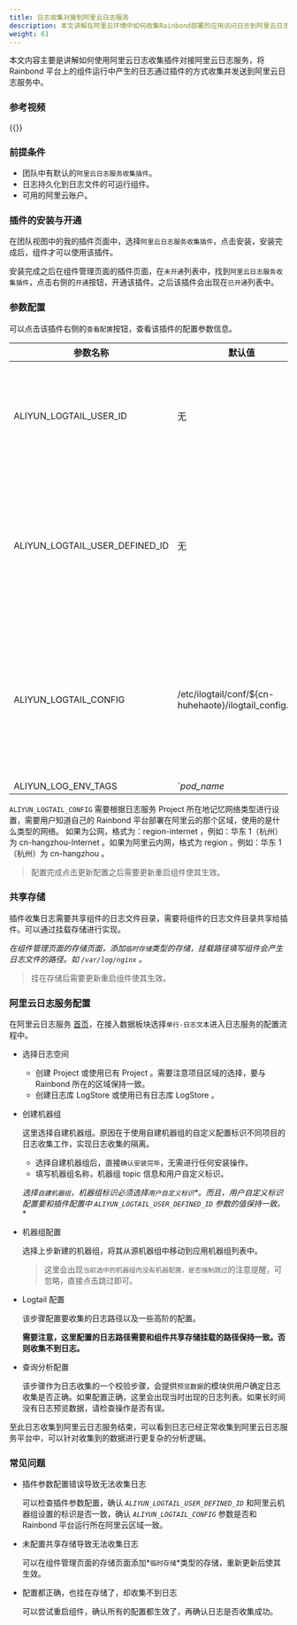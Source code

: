 ```yaml
---
title: 日志收集对接到阿里云日志服务
description: 本文讲解在阿里云环境中如何收集Rainbond部署的应用访问日志到阿里云日志服务
weight: 61
---
```


本文内容主要是讲解如何使用阿里云日志收集插件对接阿里云日志服务，将 Rainbond 平台上的组件运行中产生的日志通过插件的方式收集并发送到阿里云日志服务中。

### 参考视频

{{<bibili-video src="//player.bilibili.com/player.html?aid=883344773&bvid=BV1yK4y1t7cY&cid=195923930&page=1" href="https://www.bilibili.com/video/BV1yK4y1t7cY/" title="Rainbond线上沙龙-组件日志对接到阿里云日志服务">}}

### 前提条件

- 团队中有默认的`阿里云日志服务收集插件`。
- 日志持久化到日志文件的可运行组件。
- 可用的阿里云账户。

### 插件的安装与开通

在团队视图中的我的插件页面中，选择`阿里云日志服务收集插件`，点击安装，安装完成后，组件才可以使用该插件。

安装完成之后在组件管理页面的插件页面，在`未开通`列表中，找到`阿里云日志服务收集插件`，点击右侧的`开通`按钮，开通该插件。之后该插件会出现在`已开通`列表中。

### 参数配置

可以点击该插件右侧的`查看配置`按钮，查看该插件的配置参数信息。

| 参数名称                       | 默认值                                                   | 说明                                                                                                                 |
| ------------------------------ | -------------------------------------------------------- | -------------------------------------------------------------------------------------------------------------------- |
| ALIYUN_LOGTAIL_USER_ID         | 无                                                       | 阿里云用户标识，可参考[配置用户标识](https://help.aliyun.com/document_detail/49007.html)进行配置。                   |
| ALIYUN_LOGTAIL_USER_DEFINED_ID | 无                                                       | 机器组用户自定义标识，可参考[创建用户自定义标识机器组](https://help.aliyun.com/document_detail/28983.html)进行配置。 |
| ALIYUN_LOGTAIL_CONFIG          | /etc/ilogtail/conf/\${cn-huhehaote}/ilogtail_config.json | Logtail 收集服务配置参数，根据日志服务 Project 所在地及网络类型不同而不同。                                          |
| ALIYUN_LOG_ENV_TAGS            | `_pod_name_|_pod_ip_|_namespace_|_node_name_|_node_ip_`  | 收集日志时的标签配置，通过环境变量指定具体的值。                                                                     |

`ALIYUN_LOGTAIL_CONFIG` 需要根据日志服务 Project 所在地记忆网络类型进行设置，需要用户知道自己的 Rainbond 平台部署在阿里云的那个区域，使用的是什么类型的网络。
如果为公网，格式为：region-internet ，例如：华东 1（杭州）为 cn-hangzhou-Internet 。如果为阿里云内网，格式为 region 。例如：华东 1（杭州）为 cn-hangzhou 。

> 配置完成点击更新配置之后需要更新重启组件使其生效。

### 共享存储

插件收集日志需要共享组件的日志文件目录，需要将组件的日志文件目录共享给插件。可以通过挂载存储进行实现。

**在组件管理页面的存储页面，添加*`临时存储`*类型的存储，挂载路径填写组件会产生日志文件的路径。如 `/var/log/nginx` 。**

> 挂在存储后需要更新重启组件使其生效。

### 阿里云日志服务配置

在阿里云日志服务 [首页](https://sls.console.aliyun.com/lognext/profile)，在接入数据板块选择`单行-日志文本`进入日志服务的配置流程中。

- 选择日志空间

  - 创建 Project 或使用已有 Project 。需要注意项目区域的选择，要与 Rainbond 所在的区域保持一致。
  - 创建日志库 LogStore 或使用已有日志库 LogStore 。

- 创建机器组

  这里选择自建机器组。原因在于使用自建机器组的自定义配置标识不同项目的日志收集工作，实现日志收集的隔离。

  - 选择自建机器组后，直接`确认安装完毕`，无需进行任何安装操作。
  - 填写机器组名称，机器组 topic 信息和用户自定义标识。

  **选择`自建机器组`，机器组标识必须选择*`用户自定义标识`*。而且，用户自定义标识配置要和插件配置中 _`ALIYUN_LOGTAIL_USER_DEFINED_ID`_ 参数的值保持一致。**

- 机器组配置

  选择上步新建的机器组，将其从源机器组中移动到应用机器组列表中。

  > 这里会出现`当前选中的机器组内没有机器配置，是否强制跳过`的注意提醒，可忽略，直接点击跳过即可。

- Logtail 配置

  该步骤配置要收集的日志路径以及一些高阶的配置。

  **需要注意，这里配置的日志路径需要和组件共享存储挂载的路径保持一致。否则收集不到日志。**

- 查询分析配置

  该步骤作为日志收集的一个校验步骤，会提供`预览数据`的模块供用户确定日志收集是否正确。如果配置正确，这里会出现当时出现的日志列表。如果长时间没有日志预览数据，请检查操作是否有误。

至此日志收集到阿里云日志服务结束，可以看到日志已经正常收集到阿里云日志服务平台中，可以针对收集到的数据进行更复杂的分析逻辑。

### 常见问题

- 插件参数配置错误导致无法收集日志

  可以检查插件参数配置，确认 _`ALIYUN_LOGTAIL_USER_DEFINED_ID`_ 和阿里云机器组设置的标识是否一致，确认 _`ALIYUN_LOGTAIL_CONFIG`_ 参数是否和 Rainbond 平台运行所在阿里云区域一致。

- 未配置共享存储导致无法收集日志

  可以在组件管理页面的存储页面添加*`临时存储`*类型的存储，重新更新后使其生效。

- 配置都正确，也挂在存储了，却收集不到日志

  可以尝试重启组件，确认所有的配置都生效了，再确认日志是否收集成功。
